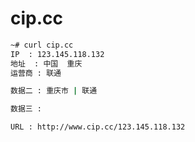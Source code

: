# cip.cc

```bash
~# curl cip.cc
IP	: 123.145.118.132
地址	: 中国  重庆
运营商	: 联通

数据二	: 重庆市 | 联通

数据三	: 

URL	: http://www.cip.cc/123.145.118.132

```
